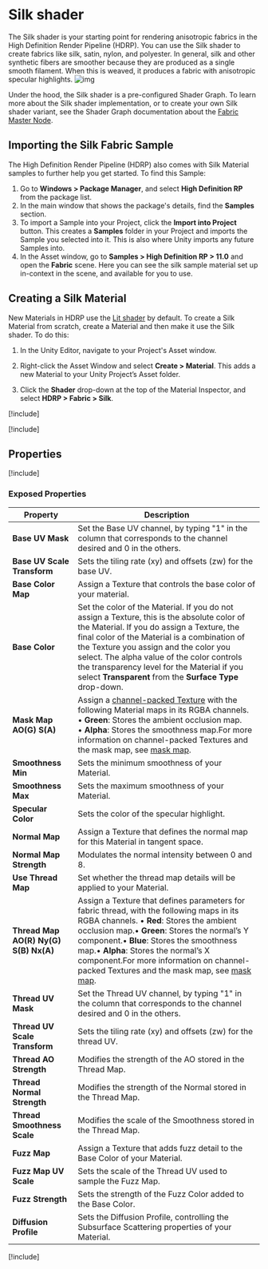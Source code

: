 # Silk shader

The Silk shader is your starting point for rendering anisotropic fabrics in the High Definition Render Pipeline (HDRP). You can use the Silk shader to create fabrics like silk, satin, nylon, and polyester.
In general, silk and other synthetic fibers are smoother because they are produced as a single smooth filament. When this is weaved, it produces a fabric with anisotropic specular highlights.
![img](Images/HDRPFeatures-SilkShader.png)

Under the hood, the Silk shader is a pre-configured Shader Graph. To learn more about the Silk shader implementation, or to create your own Silk shader variant, see the Shader Graph documentation about the [Fabric Master Node](Master-Node-Fabric.md).

## Importing the Silk Fabric Sample

The High Definition Render Pipeline (HDRP) also comes with Silk Material samples to further help you get started. To find this Sample:

1. Go to **Windows > Package Manager**, and select **High Definition RP** from the package list.
2. In the main window that shows the package's details, find the **Samples** section.
3. To import a Sample into your Project, click the **Import into Project** button. This creates a **Samples** folder in your Project and imports the Sample you selected into it. This is also where Unity imports any future Samples into.
4. In the Asset window, go to **Samples > High Definition RP > 11.0** and open the **Fabric** scene. Here you can see the silk sample material set up in-context in the scene, and available for you to use.



## Creating a Silk Material

New Materials in HDRP use the [Lit shader](Lit-Shader.md) by default. To create a Silk Material from scratch, create a Material and then make it use the Silk shader. To do this:

1. In the Unity Editor, navigate to your Project's Asset window.

2. Right-click the Asset Window and select **Create > Material**. This adds a new Material to your Unity Project’s Asset folder.

3. Click the **Shader** drop-down at the top of the Material Inspector, and select **HDRP > Fabric > Silk**.



[!include[](snippets/thread-map.md)]

[!include[](snippets/fuzz-map.md)]

## Properties

[!include[](snippets/shader-properties/surface-options/lit-surface-options.md)]

### Exposed Properties

| **Property**                          | **Description**                                              |
| ------------------------------------- | ------------------------------------------------------------ |
| **Base UV Mask**                      | Set the Base UV channel, by typing "1" in the column that corresponds to the channel desired and 0 in the others. |
| **Base UV Scale Transform**           | Sets the tiling rate (xy) and offsets (zw) for the base UV.  |
| **Base Color Map**                    | Assign a Texture that controls the base color of your material. |
| **Base Color**                        | Set the color of the Material. If you do not assign a Texture, this is the absolute color of the Material. If you do assign a Texture, the final color of the Material is a combination of the Texture you assign and the color you select. The alpha value of the color controls the transparency level for the Material if you select **Transparent** from the **Surface Type** drop-down. |
| **Mask Map AO(G) S(A)**               | Assign a [channel-packed Texture](Glossary.html#channel-packing) with the following Material maps in its RGBA channels.<br/>&#8226; **Green**: Stores the ambient occlusion map.<br/>&#8226; **Alpha**: Stores the smoothness map.For more information on channel-packed Textures and the mask map, see [mask map](Mask-Map-and-Detail-Map.md#mask-map). |
| **Smoothness Min**                    | Sets the minimum smoothness of your Material.                |
| **Smoothness Max**                    | Sets the maximum smoothness of your Material.                |
| **Specular Color**                    | Sets the color of the specular highlight.                    |
| **Normal Map**                        | Assign a Texture that defines the normal map for this Material in tangent space. |
| **Normal Map Strength**               | Modulates the normal intensity between 0 and 8.              |
| **Use Thread Map**                    | Set whether the thread map details will be applied to your Material. |
| **Thread Map AO(R) Ny(G) S(B) Nx(A)** | Assign a Texture that defines parameters for fabric thread, with the following maps in its RGBA channels.  • **Red**: Stores the ambient occlusion map.• **Green**: Stores the normal’s Y component.• **Blue**: Stores the smoothness map.• **Alpha**: Stores the normal’s X component.For more information on channel-packed Textures and the mask map, see [mask map](Mask-Map-and-Detail-Map.md#mask-map). |
| **Thread UV Mask**                    | Set the Thread UV channel, by typing "1" in the column that corresponds to the channel desired and 0 in the others. |
| **Thread UV Scale Transform**         | Sets the tiling rate (xy) and offsets (zw) for the thread UV. |
| **Thread AO Strength**                | Modifies the strength of the AO stored in the Thread Map.    |
| **Thread Normal Strength**            | Modifies the strength of the Normal stored in the Thread Map. |
| **Thread Smoothness Scale**           | Modifies the scale of the Smoothness stored in the Thread Map. |
| **Fuzz Map**                          | Assign a Texture that adds fuzz detail to the Base Color of your Material. |
| **Fuzz Map UV Scale**                 | Sets the scale of the Thread UV used to sample the Fuzz Map. |
| **Fuzz Strength**                     | Sets the strength of the Fuzz Color added to the Base Color. |
| **Diffusion Profile**                 | Sets the Diffusion Profile, controlling the Subsurface Scattering properties of your Material. |

[!include[](snippets/shader-properties/advanced-options/lit-advanced-options.md)]

